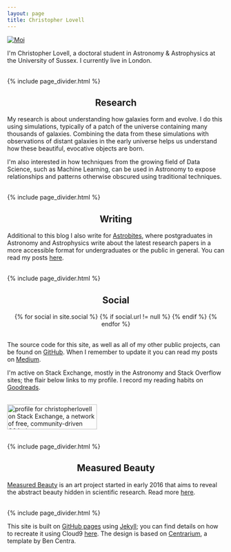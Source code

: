 ```yaml
---
layout: page
title: Christopher Lovell
---
```


<a href="/assets/profile.jpg" data-lightbox="profile.jpg" data-title="Moi">
  <img class="small img-circle" src="/assets/profile.jpg" title="Moi">
</a>

I'm Christopher Lovell, a doctoral student in Astronomy & Astrophysics at the University of Sussex. I currently live in London.

<br>{% include page_divider.html %}
<h2 style="text-align:center">Research</h2>

My research is about understanding how galaxies form and evolve. I do this using simulations, typically of a patch of the universe containing many thousands of galaxies. Combining the data from these simulations with observations of distant galaxies in the early universe helps us understand how these beautiful, evocative objects are born.

I'm also interested in how techniques from the growing field of Data Science, such as Machine Learning, can be used in Astronomy to expose relationships and patterns otherwise obscured using traditional techniques.

<br>{% include page_divider.html %}
<h2 style="text-align:center">Writing</h2>

Additional to this blog I also write for <a href="http://astrobites.org/" target="blank">Astrobites</a>, where postgraduates in Astronomy and Astrophysics write about the latest research papers in a more accessible format for undergraduates or the public in general. You can read my posts <a href="http://astrobites.com/author/clovell/" target="blank">here</a>.

<br>{% include page_divider.html %}
<h2 style="text-align:center" id="about-social">Social</h2>

<center>
{% for social in site.social %}
{% if social.url != null %}
<a href="{{ social.url }}" target="blank"><i class="fa fa-{{ social.icon }}"></i></a>
{% endif %}
{% endfor %}
</center>
<br>

The source code for this site, as well as all of my other public projects, can be found on <a href="https://github.com/christopherlovell" target="blank">GitHub</a>. When I remember to update it you can read my posts on <a href="https://medium.com/@chrislovell" target="blank">Medium</a>.

I'm active on Stack Exchange, mostly in the Astronomy and Stack Overflow sites; the flair below links to my profile. I record my reading habits on <a href="https://www.goodreads.com/christopherlovell" target="blank">Goodreads</a>.

<br><a href="http://stackexchange.com/users/1902550/christopherlovell"><img src="http://stackexchange.com/users/flair/1902550.png" width="208" height="58" alt="profile for christopherlovell on Stack Exchange, a network of free, community-driven Q&amp;A sites" title="profile for christopherlovell on Stack Exchange, a network of free, community-driven Q&amp;A sites" /></a>

<br>{% include page_divider.html %}
<h2 style="text-align:center">Measured Beauty</h2>

<a href="http://measuredbeauty.com/" target="blank">Measured Beauty</a> is an art project started in early 2016 that aims to reveal the abstract beauty hidden in scientific research. Read more <a href="http://measuredbeauty.com/about/" target="blank">here</a>.


<br>{% include page_divider.html %}

This site is built on <a href="https://pages.github.com/" target="source">GitHub pages</a> using <a href="http://jekyllrb.com/" target="source">Jekyll</a>; you can find details on how to recreate it using Cloud9 <a href="{% post_url 2015-01-31-meta-post %}" target="source">here</a>. The design is based on <a href="https://github.com/bencentra/centrarium" target="blank">Centrarium</a>, a template by Ben Centra.
